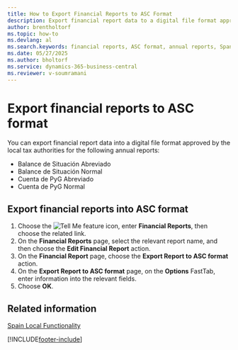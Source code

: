 ```yaml
---
title: How to Export Financial Reports to ASC Format
description: Export financial report data to a digital file format approved by Spanish tax authorities for specific annual reports.
author: brentholtorf
ms.topic: how-to
ms.devlang: al
ms.search.keywords: financial reports, ASC format, annual reports, Spanish version
ms.date: 05/27/2025
ms.author: bholtorf
ms.service: dynamics-365-business-central
ms.reviewer: v-soumramani
---
```


# Export financial reports to ASC format

You can export financial report data into a digital file format approved by the local tax authorities for the following annual reports:  

- Balance de Situación Abreviado  
- Balance de Situación Normal  
- Cuenta de PyG Abreviado  
- Cuenta de PyG Normal  

## Export financial reports into ASC format  

1. Choose the ![Tell Me feature](../../media/ui-search/search_small.png "Tell me what you want to do") icon, enter **Financial Reports**, then choose the related link.  
1. On the **Financial Reports** page, select the relevant report name, and then choose the **Edit Financial Report** action.  
1. On the **Financial Report** page, choose the **Export Report to ASC format** action.  
1. On the **Export Report to ASC format** page, on the **Options** FastTab, enter information into the relevant fields.  
1. Choose **OK**.  
  
## Related information

[Spain Local Functionality](spain-local-functionality.md)

[!INCLUDE[footer-include](../../includes/footer-banner.md)]
